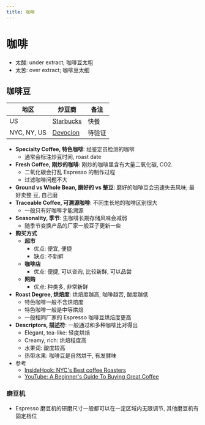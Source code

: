 ```yaml
---
title: 咖啡
---
```


# 咖啡

- 太酸: under extract; 咖啡豆太粗
- 太苦: over extract; 咖啡豆太细

## 咖啡豆

| 地区        | 炒豆商                                | 备注   |
| ----------- | ------------------------------------- | ------ |
| US          | [Starbucks](https://www.starbucks.ca) | 快餐   |
| NYC, NY, US | [Devocion](https://www.devocion.com)  | 待验证 |

- **Specialty Coffee, 特色咖啡**: 经鉴定员检测的咖啡
  - 通常会标注炒豆时间, roast date
- **Fresh Coffee, 刚炒的咖啡**: 刚炒的咖啡里含有大量二氧化碳, CO2.
  - 二氧化碳会打乱 Espresso 的制作过程
  - 过滤咖啡问题不大
- **Ground vs Whole Bean, 磨好的 vs 整豆**: 磨好的咖啡豆会迅速失去风味; 最好卖整
  豆, 自己磨
- **Traceable Coffee, 可溯源咖啡**: 不同生长地的咖啡区别很大
  - 一般只有好咖啡才能溯源
- **Seasonality, 季节**: 生咖啡长期存储风味会减弱
  - 随季节变换产品的厂家一般豆子更新一些
- **购买方式**
  - **超市**
    - 优点: 便宜, 便捷
    - 缺点: 不新鲜
  - **咖啡店**
    - 优点: 便捷, 可以咨询, 比较新鲜, 可以品尝
  - **网购**
    - 优点: 种类多, 非常新鲜
- **Roast Degree, 烘焙度**: 烘焙度越高, 咖啡越苦, 酸度越低
  - 特色咖啡一般不含烘焙度
  - 特色咖啡一般是中等烘焙
  - 一般相同厂家的 Espresso 咖啡豆烘焙度更高
- **Descriptors, 描述符**: 一般通过和多种咖啡比对得出
  - Elegant, tea-like: 轻度烘焙
  - Creamy, rich: 烘焙程度高
  - 水果词: 酸度较高
  - 热带水果: 咖啡豆是自然烘干, 有发酵味
- 参考
  - [InsideHook: NYC's Best coffee Roasters](https://www.insidehook.com/article/food-drink-new-york/best-coffee-roasters-nyc)
  - [YouTube: A Beginner's Guide To Buying Great Coffee](https://www.youtube.com/watch?v=O9YnLFrM7Fs)

### 磨豆机

- Espresso 磨豆机的研磨尺寸一般都可以在一定区域内无限调节, 其他磨豆机有固定档位
